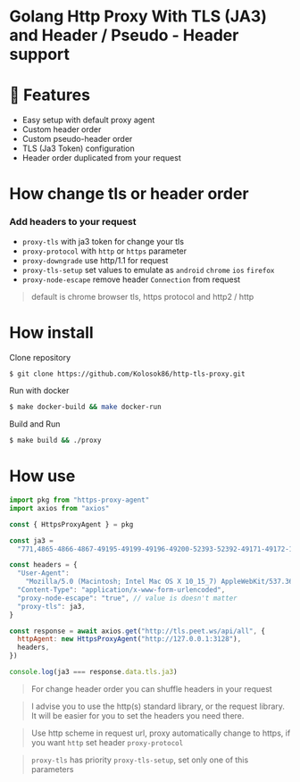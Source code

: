 # Golang Http Proxy With TLS (JA3) and Header / Pseudo - Header support

# 🚀 Features

- Easy setup with default proxy agent
- Custom header order
- Custom pseudo-header order
- TLS (Ja3 Token) configuration
- Header order duplicated from your request

# How change tls or header order

### Add headers to your request 
- `proxy-tls` with ja3 token for change your tls 
- `proxy-protocol` with `http` or `https` parameter 
- `proxy-downgrade` use http/1.1 for request
- `proxy-tls-setup` set values to emulate as `android` `chrome` `ios` `firefox`
- `proxy-node-escape` remove header `Connection` from request

> default is chrome browser tls, https protocol and http2 / http

# How install

Clone repository

```bash
$ git clone https://github.com/Kolosok86/http-tls-proxy.git
```
Run with docker
```bash
$ make docker-build && make docker-run
```
Build and Run
```bash
$ make build && ./proxy
```

# How use

```js
import pkg from "https-proxy-agent"
import axios from "axios"

const { HttpsProxyAgent } = pkg

const ja3 =
  "771,4865-4866-4867-49195-49199-49196-49200-52393-52392-49171-49172-156-157-47-53,10-18-23-11-13-35-27-43-16-5-65281-45-17513-51-0-21,29-23-24,0"

const headers = {
  "User-Agent":
    "Mozilla/5.0 (Macintosh; Intel Mac OS X 10_15_7) AppleWebKit/537.36 (KHTML, like Gecko) Chrome/110.0.0.0 Safari/537.36",
  "Content-Type": "application/x-www-form-urlencoded",
  "proxy-node-escape": "true", // value is doesn't matter
  "proxy-tls": ja3,
}

const response = await axios.get("http://tls.peet.ws/api/all", {
  httpAgent: new HttpsProxyAgent("http://127.0.0.1:3128"),
  headers,
})

console.log(ja3 === response.data.tls.ja3)
```


> For change header order you can shuffle headers in your request

> I advise you to use the http(s) standard library, or the request library. It will be easier for you to set the headers you need there.

> Use http scheme in request url, proxy automatically change to https, if you want `http` set header `proxy-protocol`

> `proxy-tls` has priority `proxy-tls-setup`, set only one of this parameters
